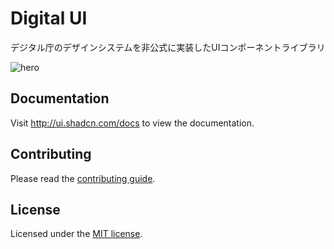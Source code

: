 # Digital UI

デジタル庁のデザインシステムを非公式に実装したUIコンポーネントライブラリ

![hero](apps/www/public/og.jpg)

## Documentation

Visit http://ui.shadcn.com/docs to view the documentation.

## Contributing

Please read the [contributing guide](/CONTRIBUTING.md).

## License

Licensed under the [MIT license](https://github.com/shadcn/ui/blob/main/LICENSE.md).
